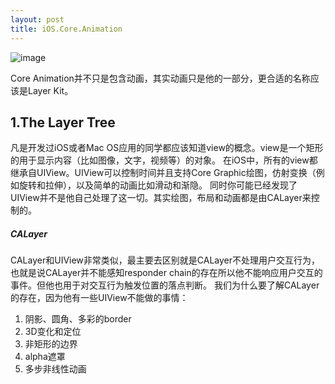 ```yaml
---
layout: post
title: iOS.Core.Animation
---
```


![image](/AllenChiangBlog/public/upload/2014-05-04-cover_of_iOS.Core.Animation.png)

Core Animation并不只是包含动画，其实动画只是他的一部分，更合适的名称应该是Layer Kit。

## 1.The Layer Tree

凡是开发过iOS或者Mac OS应用的同学都应该知道view的概念。view是一个矩形的用于显示内容（比如图像，文字，视频等）的对象。
在iOS中，所有的view都继承自UIView。UIView可以控制时间并且支持Core Graphic绘图，仿射变换（例如旋转和拉伸），以及简单的动画比如滑动和渐隐。
同时你可能已经发现了UIView并不是他自己处理了这一切。其实绘图，布局和动画都是由CALayer来控制的。

##### CALayer

CALayer和UIView非常类似，最主要去区别就是CALayer不处理用户交互行为，也就是说CALayer并不能感知responder chain的存在所以他不能响应用户交互的事件。但他也用于对交互行为触发位置的落点判断。
我们为什么要了解CALayer的存在，因为他有一些UIView不能做的事情：
1. 阴影、圆角、多彩的border
2. 3D变化和定位
3. 非矩形的边界
4. alpha遮罩
5. 多步非线性动画